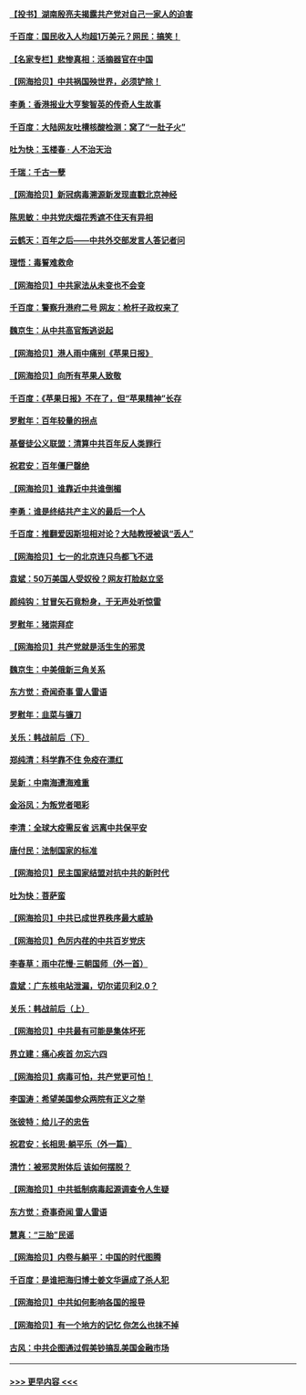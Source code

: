 #### [【投书】湖南殷亮夫揭露共产党对自己一家人的迫害](../pages/nsc993/n13057744.md?t=06301852) 
#### [千百度：国民收入人均超1万美元？网民：搞笑！](../pages/nsc993/n13057692.md?t=06301852) 
#### [【名家专栏】悲惨真相：活摘器官在中国](../pages/nsc993/n13056611.md?t=06301852) 
#### [【网海拾贝】中共祸国殃世界，必须铲除！](../pages/nsc993/n13056011.md?t=06301852) 
#### [李勇：香港报业大亨黎智英的传奇人生故事](../pages/nsc993/n13055258.md?t=06301852) 
#### [千百度：大陆网友吐槽核酸检测：窝了“一肚子火”](../pages/nsc993/n13055194.md?t=06301852) 
#### [吐为快：玉楼春 · 人不治天治](../pages/nsc993/n13054028.md?t=06301852) 
#### [千瑞：千古一孽](../pages/nsc993/n13054016.md?t=06301852) 
#### [【网海拾贝】新冠病毒溯源新发现直戳北京神经](../pages/nsc993/n13052425.md?t=06301852) 
#### [陈思敏：中共党庆烟花秀遮不住天有异相](../pages/nsc993/n13052020.md?t=06301852) 
#### [云鹤天：百年之后——中共外交部发言人答记者问](../pages/nsc993/n13051604.md?t=06301852) 
#### [理悟：毒誓难救命](../pages/nsc993/n13051601.md?t=06301852) 
#### [【网海拾贝】中共家法从未变也不会变](../pages/nsc993/n13050366.md?t=06301852) 
#### [千百度：警察升港府二号 网友：枪杆子政权来了](../pages/nsc993/n13050261.md?t=06301852) 
#### [魏京生：从中共高官叛逃说起](../pages/nsc993/n13048997.md?t=06301852) 
#### [【网海拾贝】港人雨中痛别《苹果日报》](../pages/nsc993/n13048941.md?t=06301852) 
#### [【网海拾贝】向所有苹果人致敬](../pages/nsc993/n13046795.md?t=06301852) 
#### [千百度：《苹果日报》不在了，但“苹果精神”长存](../pages/nsc993/n13046703.md?t=06301852) 
#### [罗慰年：百年较量的拐点](../pages/nsc993/n13046542.md?t=06301852) 
#### [基督徒公义联盟：清算中共百年反人类罪行](../pages/nsc993/n13046499.md?t=06301852) 
#### [祝君安：百年僵尸罄绝](../pages/nsc993/n13045595.md?t=06301852) 
#### [【网海拾贝】谁靠近中共谁倒楣](../pages/nsc993/n13044667.md?t=06301852) 
#### [李勇：谁是终结共产主义的最后一个人](../pages/nsc993/n13044397.md?t=06301852) 
#### [千百度：推翻爱因斯坦相对论？大陆教授被讽“丢人”](../pages/nsc993/n13043908.md?t=06301852) 
#### [【网海拾贝】七一的北京连只鸟都飞不进](../pages/nsc993/n13041377.md?t=06301852) 
#### [袁斌：50万美国人受奴役？网友打脸赵立坚](../pages/nsc993/n13041330.md?t=06301852) 
#### [颜纯钩：甘冒矢石竟粉身，于无声处听惊雷](../pages/nsc993/n13041140.md?t=06301852) 
#### [罗慰年：猪崇拜症](../pages/nsc993/n13041071.md?t=06301852) 
#### [【网海拾贝】共产党就是活生生的邪灵](../pages/nsc993/n13036627.md?t=06301852) 
#### [魏京生：中美俄新三角关系](../pages/nsc993/n13035986.md?t=06301852) 
#### [东方觉：奇闻奇事 雷人雷语](../pages/nsc993/n13035878.md?t=06301852) 
#### [罗慰年：韭菜与镰刀](../pages/nsc993/n13034374.md?t=06301852) 
#### [关乐：韩战前后（下）](../pages/nsc993/n13034113.md?t=06301852) 
#### [郑纯清：科学靠不住 免疫在漂红](../pages/nsc993/n13034093.md?t=06301852) 
#### [吴新：中南海遭海难重](../pages/nsc993/n13034084.md?t=06301852) 
#### [金浴凤：为叛党者喝彩](../pages/nsc993/n13034058.md?t=06301852) 
#### [李清：全球大疫需反省 远离中共保平安](../pages/nsc993/n13033784.md?t=06301852) 
#### [唐付民：法制国家的标准](../pages/nsc993/n13032944.md?t=06301852) 
#### [【网海拾贝】民主国家结盟对抗中共的新时代](../pages/nsc993/n13031717.md?t=06301852) 
#### [吐为快：菩萨蛮](../pages/nsc993/n13030033.md?t=06301852) 
#### [【网海拾贝】中共已成世界秩序最大威胁](../pages/nsc993/n13028138.md?t=06301852) 
#### [【网海拾贝】色厉内荏的中共百岁党庆](../pages/nsc993/n13025582.md?t=06301852) 
#### [李春草：雨中花慢‧三朝国师（外一首）](../pages/nsc993/n13025567.md?t=06301852) 
#### [袁斌：广东核电站泄漏，切尔诺贝利2.0？](../pages/nsc993/n13025475.md?t=06301852) 
#### [关乐：韩战前后（上）](../pages/nsc993/n13025387.md?t=06301852) 
#### [【网海拾贝】中共最有可能是集体坏死](../pages/nsc993/n13023101.md?t=06301852) 
#### [界立建：痛心疾首 勿忘六四](../pages/nsc993/n13022339.md?t=06301852) 
#### [【网海拾贝】病毒可怕，共产党更可怕！](../pages/nsc993/n13020728.md?t=06301852) 
#### [李国涛：希望美国参众两院有正义之举](../pages/nsc993/n13020674.md?t=06301852) 
#### [张彼特：给儿子的忠告](../pages/nsc993/n13018934.md?t=06301852) 
#### [祝君安：长相思‧躺平乐（外一篇）](../pages/nsc993/n13018923.md?t=06301852) 
#### [清竹：被邪灵附体后 该如何摆脱？](../pages/nsc993/n13018877.md?t=06301852) 
#### [【网海拾贝】中共抵制病毒起源调查令人生疑](../pages/nsc993/n13017785.md?t=06301852) 
#### [东方觉：奇事奇闻 雷人雷语](../pages/nsc993/n13017577.md?t=06301852) 
#### [慧真：“三胎”民谣](../pages/nsc993/n13017394.md?t=06301852) 
#### [【网海拾贝】内卷与躺平：中国的时代图腾](../pages/nsc993/n13016128.md?t=06301852) 
#### [千百度：是谁把海归博士姜文华逼成了杀人犯](../pages/nsc993/n13015218.md?t=06301852) 
#### [【网海拾贝】中共如何影响各国的报导](../pages/nsc993/n13012599.md?t=06301852) 
#### [【网海拾贝】有一个地方的记忆 你怎么也抹不掉](../pages/nsc993/n13009802.md?t=06301852) 
#### [古风：中共企图通过假美钞搞乱美国金融市场](../pages/nsc993/n13009626.md?t=06301852) 

----
#### [ >>> 更早内容 <<< ](../indexes/nsc993-earlier.md)
